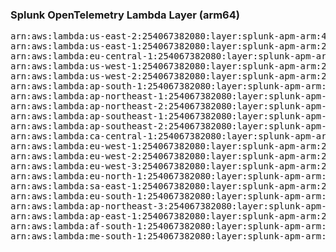 <h3>Splunk OpenTelemetry Lambda Layer (arm64)</h3>

<pre>
arn:aws:lambda:us-east-2:254067382080:layer:splunk-apm-arm:44
arn:aws:lambda:us-east-1:254067382080:layer:splunk-apm-arm:26
arn:aws:lambda:eu-central-1:254067382080:layer:splunk-apm-arm:26
arn:aws:lambda:us-west-1:254067382080:layer:splunk-apm-arm:26
arn:aws:lambda:us-west-2:254067382080:layer:splunk-apm-arm:26
arn:aws:lambda:ap-south-1:254067382080:layer:splunk-apm-arm:26
arn:aws:lambda:ap-northeast-1:254067382080:layer:splunk-apm-arm:26
arn:aws:lambda:ap-northeast-2:254067382080:layer:splunk-apm-arm:26
arn:aws:lambda:ap-southeast-1:254067382080:layer:splunk-apm-arm:26
arn:aws:lambda:ap-southeast-2:254067382080:layer:splunk-apm-arm:26
arn:aws:lambda:ca-central-1:254067382080:layer:splunk-apm-arm:26
arn:aws:lambda:eu-west-1:254067382080:layer:splunk-apm-arm:26
arn:aws:lambda:eu-west-2:254067382080:layer:splunk-apm-arm:26
arn:aws:lambda:eu-west-3:254067382080:layer:splunk-apm-arm:26
arn:aws:lambda:eu-north-1:254067382080:layer:splunk-apm-arm:26
arn:aws:lambda:sa-east-1:254067382080:layer:splunk-apm-arm:26
arn:aws:lambda:eu-south-1:254067382080:layer:splunk-apm-arm:26
arn:aws:lambda:ap-northeast-3:254067382080:layer:splunk-apm-arm:26
arn:aws:lambda:ap-east-1:254067382080:layer:splunk-apm-arm:26
arn:aws:lambda:af-south-1:254067382080:layer:splunk-apm-arm:26
arn:aws:lambda:me-south-1:254067382080:layer:splunk-apm-arm:26
</pre>
